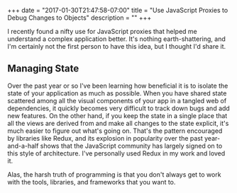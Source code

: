 +++
date = "2017-01-30T21:47:58-07:00"
title = "Use JavaScript Proxies to Debug Changes to Objects"
description = ""
+++

I recently found a nifty use for JavaScript proxies that helped me understand a complex application better. It's nothing earth-shattering, and I'm certainly not the first person to have this idea, but I thought I'd share it.

## Managing State

Over the past year or so I've been learning how beneficial it is to isolate the state of your application as much as possible. When you have shared state scattered among all the visual components of your app in a tangled web of dependencies, it quickly becomes very difficult to track down bugs and add new features. On the other hand, if you keep the state in a single place that all the views are derived from and make all changes to the state explicit, it's much easier to figure out what's going on. That's the pattern encouraged by libraries like Redux, and its explosion in popularity over the past year-and-a-half shows that the JavaScript community has largely signed on to this style of architecture. I've personally used Redux in my work and loved it.

Alas, the harsh truth of programming is that you don't always get to work with the tools, libraries, and frameworks that you want to.
